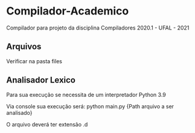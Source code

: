 # Compilador-Academico

Compilador para projeto da disciplina Compiladores 2020.1 - UFAL - 2021

## Arquivos

Verificar na pasta files

## Analisador Lexico

Para sua execução se necessita de um interpretador Python 3.9

Via console sua execução será:
    python main.py {Path arquivo a ser analisado}

O arquivo deverá ter extensão .d
